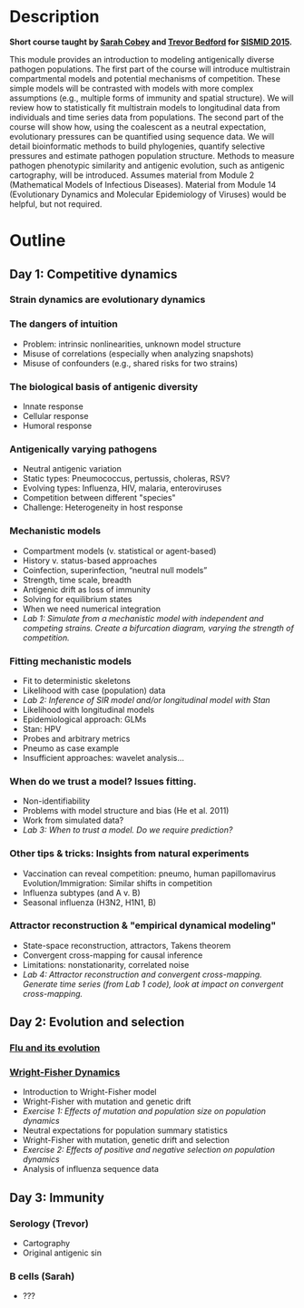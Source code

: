 # Description

**Short course taught by [Sarah Cobey](http://cobeylab.uchicago.edu/) and [Trevor Bedford](http://bedford.io/) for [SISMID 2015](https://depts.washington.edu/sismid/general.html).**

This module provides an introduction to modeling antigenically diverse pathogen populations. The first part of the course will introduce multistrain compartmental models and potential mechanisms of competition. These simple models will be contrasted with models with more complex assumptions (e.g., multiple forms of immunity and spatial structure). We will review how to statistically fit multistrain models to longitudinal data from individuals and time series data from populations. The second part of the course will show how, using the coalescent as a neutral expectation, evolutionary pressures can be quantified using sequence data. We will detail bioinformatic methods to build phylogenies, quantify selective pressures and estimate pathogen population structure. Methods to measure pathogen phenotypic similarity and antigenic evolution, such as antigenic cartography, will be introduced. Assumes material from Module 2 (Mathematical Models of Infectious Diseases). Material from Module 14 (Evolutionary Dynamics and Molecular Epidemiology of Viruses) would be helpful, but not required.

# Outline

## Day 1: Competitive dynamics

### Strain dynamics are evolutionary dynamics

### The dangers of intuition
* Problem: intrinsic nonlinearities, unknown model structure
* Misuse of correlations (especially when analyzing snapshots)
* Misuse of confounders (e.g., shared risks for two strains)

### The biological basis of antigenic diversity
* Innate response
* Cellular response
* Humoral response

### Antigenically varying pathogens
* Neutral antigenic variation
* Static types: Pneumococcus, pertussis, choleras, RSV?
* Evolving types: Influenza, HIV, malaria, enteroviruses
* Competition between different "species"
* Challenge: Heterogeneity in host response

### Mechanistic models
* Compartment models (v. statistical or agent-based)
* History v. status-based approaches
* Coinfection, superinfection, “neutral null models”
* Strength, time scale, breadth
* Antigenic drift as loss of immunity
* Solving for equilibrium states
* When we need numerical integration
* *Lab 1: Simulate from a mechanistic model with independent and competing strains. Create a bifurcation diagram, varying the strength of competition.*

### Fitting mechanistic models
* Fit to deterministic skeletons
* Likelihood with case (population) data
* *Lab 2: Inference of SIR model and/or longitudinal model with Stan*
* Likelihood with longitudinal models
* Epidemiological approach: GLMs
* Stan: HPV
* Probes and arbitrary metrics
* Pneumo as case example
* Insufficient approaches: wavelet analysis...
  
### When do we trust a model? Issues fitting.
* Non-identifiability
* Problems with model structure and bias (He et al. 2011)
* Work from simulated data?
* *Lab 3: When to trust a model. Do we require prediction?*

### Other tips & tricks: Insights from natural experiments
* Vaccination can reveal competition: pneumo, human papillomavirus Evolution/Immigration: Similar shifts in competition
* Influenza subtypes (and A v. B)
* Seasonal influenza (H3N2, H1N1, B)

### Attractor reconstruction & "empirical dynamical modeling"
* State-space reconstruction, attractors, Takens theorem
* Convergent cross-mapping for causal inference
* Limitations: nonstationarity, correlated noise
* *Lab 4: Attractor reconstruction and convergent cross-mapping. Generate time series (from Lab 1 code), look at impact on convergent cross-mapping.*

## Day 2: Evolution and selection

### [Flu and its evolution](flu/)

### [Wright-Fisher Dynamics](wright-fisher/)

* Introduction to Wright-Fisher model
* Wright-Fisher with mutation and genetic drift
* *Exercise 1: Effects of mutation and population size on population dynamics*
* Neutral expectations for population summary statistics
* Wright-Fisher with mutation, genetic drift and selection
* *Exercise 2: Effects of positive and negative selection on population dynamics*
* Analysis of influenza sequence data

## Day 3: Immunity

### Serology (Trevor)

* Cartography
* Original antigenic sin

### B cells (Sarah)

 * ???
